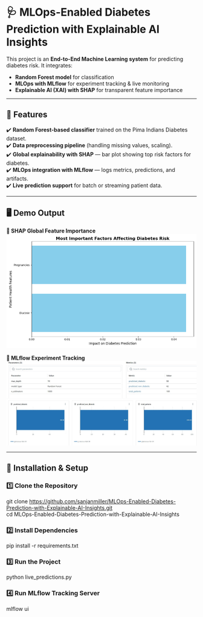 # 🩺 MLOps-Enabled Diabetes Prediction with Explainable AI Insights  

This project is an **End-to-End Machine Learning system** for predicting diabetes risk. It integrates:  
- **Random Forest model** for classification  
- **MLOps with MLflow** for experiment tracking & live monitoring  
- **Explainable AI (XAI) with SHAP** for transparent feature importance  

---

## 📌 Features  
✔️ **Random Forest-based classifier** trained on the Pima Indians Diabetes dataset.  
✔️ **Data preprocessing pipeline** (handling missing values, scaling).  
✔️ **Global explainability with SHAP** — bar plot showing top risk factors for diabetes.  
✔️ **MLOps integration with MLflow** — logs metrics, predictions, and artifacts.  
✔️ **Live prediction support** for batch or streaming patient data.  

---

## 🖥️ Demo Output  

**🔹 SHAP Global Feature Importance**  
<img src="https://raw.githubusercontent.com/sanjanmiller/MLOps-Enabled-Diabetes-Prediction-with-Explainable-AI-Insights/refs/heads/main/shap_feature_importance_bar.png" width="600">  

**🔹 MLflow Experiment Tracking**  
<img src="https://raw.githubusercontent.com/sanjanmiller/MLOps-Enabled-Diabetes-Prediction-with-Explainable-AI-Insights/refs/heads/main/diabetes1.JPG" width="600">  
<img src="https://raw.githubusercontent.com/sanjanmiller/MLOps-Enabled-Diabetes-Prediction-with-Explainable-AI-Insights/refs/heads/main/diabetes.JPG" width="600"> 

---

## 🔧 **Installation & Setup**  

### **1️⃣ Clone the Repository**  
git clone https://github.com/sanjanmiller/MLOps-Enabled-Diabetes-Prediction-with-Explainable-AI-Insights.git  
cd MLOps-Enabled-Diabetes-Prediction-with-Explainable-AI-Insights  

### **2️⃣ Install Dependencies**  
pip install -r requirements.txt  

### **3️⃣ Run the Project**  
python live_predictions.py 

### **4️⃣ Run MLflow Tracking Server**
mlflow ui 

